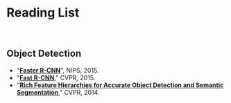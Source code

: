 # Reading List

<br>

## Object Detection

- "**[Faster R-CNN]()**", NIPS, 2015.
- "**[Fast R-CNN](https://github.com/Andrew-Ng-s-number-one-fan/Readings/blob/master/Object%20Detection/2015_cvpr_fast_r_cnn.pdf)**," CVPR, 2015.
- "**[Rich Feature Hierarchies for Accurate Object Detection and Semantic Segmentation](https://github.com/Andrew-Ng-s-number-one-fan/Readings/blob/master/Object%20Detection/2014_cvpr_r_cnn.pdf)**," CVPR, 2014.

